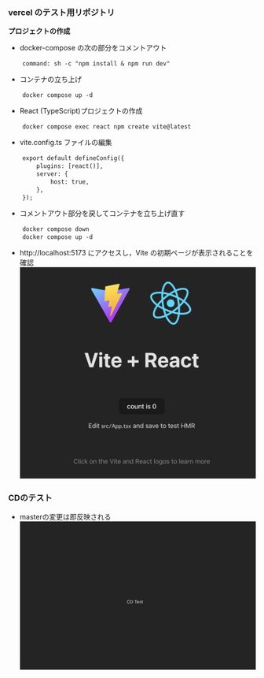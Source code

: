 ### vercel のテスト用リポジトリ

**プロジェクトの作成**

- docker-compose の次の部分をコメントアウト

```
    command: sh -c "npm install & npm run dev"
```

- コンテナの立ち上げ

```
    docker compose up -d
```

- React (TypeScript)プロジェクトの作成

```
    docker compose exec react npm create vite@latest
```

- vite.config.ts ファイルの編集

```
    export default defineConfig({
        plugins: [react()],
        server: {
            host: true,
        },
    });
```

- コメントアウト部分を戻してコンテナを立ち上げ直す

```
    docker compose down
    docker compose up -d
```

- http://localhost:5173 にアクセスし，Vite の初期ページが表示されることを確認
  ![](docs/img/vite_init.png)

### CDのテスト
- masterの変更は即反映される
![](docs/img/vercel_cdtest_master.png)